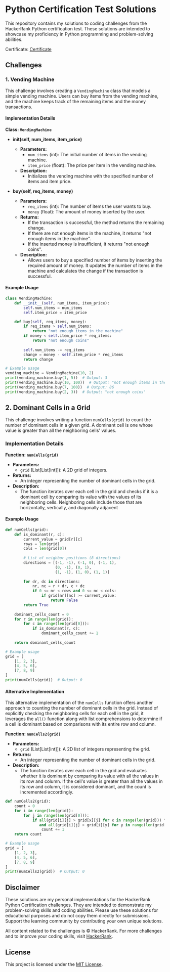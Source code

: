# Python Certification Test Solutions


This repository contains my solutions to coding challenges from the HackerRank Python certification test. These solutions are intended to showcase my proficiency in Python programming and problem-solving abilities.

Certificate: [Certificate](https://www.hackerrank.com/certificates/9ae979da8e2c) 

## Challenges

### 1. Vending Machine

This challenge involves creating a `VendingMachine` class that models a simple vending machine. Users can buy items from the vending machine, and the machine keeps track of the remaining items and the money transactions.

#### Implementation Details

**Class: `VendingMachine`**

- **__init__(self, num_items, item_price)**
  - **Parameters:**
    - `num_items` (int): The initial number of items in the vending machine.
    - `item_price` (float): The price per item in the vending machine.
  - **Description:**
    - Initializes the vending machine with the specified number of items and item price.

- **buy(self, req_items, money)**
  - **Parameters:**
    - `req_items` (int): The number of items the user wants to buy.
    - `money` (float): The amount of money inserted by the user.
  - **Returns:**
    - If the transaction is successful, the method returns the remaining change.
    - If there are not enough items in the machine, it returns "not enough items in the machine".
    - If the inserted money is insufficient, it returns "not enough coins".
  - **Description:**
    - Allows users to buy a specified number of items by inserting the required amount of money. It updates the number of items in the machine and calculates the change if the transaction is successful.

#### Example Usage

```python
class VendingMachine:
    def __init__(self, num_items, item_price):
        self.num_items = num_items
        self.item_price = item_price

    def buy(self, req_items, money):
        if req_items > self.num_items:
            return "not enough items in the machine"
        if money < self.item_price * req_items:
            return "not enough coins"
        
        self.num_items -= req_items
        change = money - self.item_price * req_items
        return change

# Example usage
vending_machine = VendingMachine(10, 2)
print(vending_machine.buy(1, 5))  # Output: 3
print(vending_machine.buy(10, 100))  # Output: "not enough items in the machine"
print(vending_machine.buy(7, 100))  # Output: 86
print(vending_machine.buy(2, 3))  # Output: "not enough coins"
```

## 2. Dominant Cells in a Grid

This challenge involves writing a function `numCells(grid)` to count the number of dominant cells in a given grid. A dominant cell is one whose value is greater than all the neighboring cells' values.

### Implementation Details

**Function: `numCells(grid)`**

- **Parameters:**
  - `grid` (List[List[int]]): A 2D grid of integers.
- **Returns:**
  - An integer representing the number of dominant cells in the grid.
- **Description:**
  - The function iterates over each cell in the grid and checks if it is a dominant cell by comparing its value with the values of its neighboring cells. Neighboring cells include those that are horizontally, vertically, and diagonally adjacent

#### Example Usage

```python
def numCells(grid):
    def is_dominant(r, c):
        current_value = grid[r][c]
        rows = len(grid)
        cols = len(grid[0])
        
        # List of neighbor positions (8 directions)
        directions = [(-1, -1), (-1, 0), (-1, 1), 
                      (0, -1), (0, 1), 
                      (1, -1), (1, 0), (1, 1)]
        
        for dr, dc in directions:
            nr, nc = r + dr, c + dc
            if 0 <= nr < rows and 0 <= nc < cols:
                if grid[nr][nc] >= current_value:
                    return False
        return True
    
    dominant_cells_count = 0
    for r in range(len(grid)):
        for c in range(len(grid[0])):
            if is_dominant(r, c):
                dominant_cells_count += 1
    
    return dominant_cells_count

# Example usage
grid = [
    [1, 2, 3],
    [4, 5, 6],
    [7, 8, 9]
]
print(numCells(grid))  # Output: 0
```

#### Alternative Implementation
This alternative implementation of the `numCells` function offers another approach to counting the number of dominant cells in the grid. Instead of explicitly checking the neighboring cells for each cell in the grid, it leverages the `all()` function along with list comprehensions to determine if a cell is dominant based on comparisons with its entire row and column.

**Function: `numCells2(grid)`**

- **Parameters:**
  - `grid` (List[List[int]]): A 2D list of integers representing the grid.
- **Returns:**
  - An integer representing the number of dominant cells in the grid.
- **Description:**
  - The function iterates over each cell in the grid and evaluates whether it is dominant by comparing its value with all the values in its row and column. If the cell's value is greater than all the values in its row and column, it is considered dominant, and the count is incremented accordingly.


```python
def numCells2(grid):
    count = 0
    for i in range(len(grid)):
        for j in range(len(grid[0])):
            if all(grid[i][j] > grid[x][j] for x in range(len(grid))) \
               and all(grid[i][j] > grid[i][y] for y in range(len(grid[0]))):
                count += 1
    return count

# Example usage
grid = [
    [1, 2, 3],
    [4, 5, 6],
    [7, 8, 9]
]
print(numCells2(grid))  # Output: 0
```

## Disclaimer

These solutions are my personal implementations for the HackerRank Python Certification challenges. They are intended to demonstrate my problem-solving skills and coding abilities. Please use these solutions for educational purposes and do not copy them directly for submissions. Support the learning community by contributing your own unique solutions.

All content related to the challenges is © HackerRank. For more challenges and to improve your coding skills, visit [HackerRank](https://www.hackerrank.com/).


## License

This project is licensed under the [MIT License](LICENSE).
